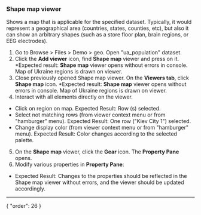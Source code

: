 ### Shape map viewer 
Shows a map that is applicable for the specified dataset. Typically, it would represent a geographical area (countries,
states, counties, etc), but also it can show an arbitrary shapes (such as a store floor plan, brain regions, or EEG
electrodes).

1. Go to Browse > Files > Demo > geo. Open "ua_population" dataset. 
2. Click the **Add viewer** icon, find **Shape map** viewer and press on it. 
*Expected result: **Shape map** viewer opens without errors in console. Map of Ukraine regions is drawn on viewer.
3. Close previously opened Shape map viewer. On the **Viewers tab**, click **Shape map** icon. 
*Expected result: **Shape map** viewer opens without errors in console. Map of Ukraine regions is drawn on viewer.
4. Interact with all elements directly on the viewer.
* Click on region on map. Expected Result: Row (s) selected.
* Select not matching rows (from viewer context menu or from "hamburger" menu). Expected Result: One row ("Kiev City 1") selected.
* Change display color (from viewer context menu or from "hamburger" menu). Expected Result: Color changes according to the selected palette.
5. On the **Shape map** viewer, click the **Gear** icon. The **Property Pane** opens.
6. Modify various properties in **Property Pane**:
* Expected Result: Changes to the properties should be reflected in the Shape map viewer without errors, and the viewer should be updated accordingly.

---
{
  "order": 26
}
